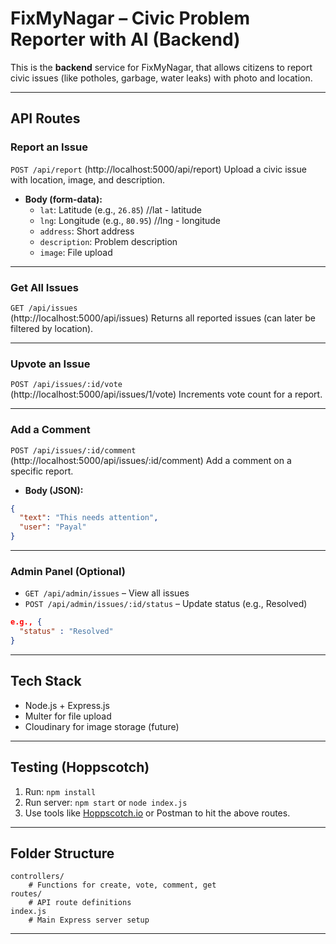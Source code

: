 #  FixMyNagar – Civic Problem Reporter with AI (Backend)

This is the **backend** service for FixMyNagar, that allows citizens to report civic issues (like potholes, garbage, water leaks) with photo and location. 

---

##  API Routes

###  Report an Issue
`POST /api/report` 
(http://localhost:5000/api/report) 
Upload a civic issue with location, image, and description.

- **Body (form-data):**
  - `lat`: Latitude (e.g., `26.85`) //lat - latitude
  - `lng`: Longitude (e.g., `80.95`) //lng - longitude
  - `address`: Short address
  - `description`: Problem description
  - `image`: File upload

---

###  Get All Issues
`GET /api/issues`  
(http://localhost:5000/api/issues)
Returns all reported issues (can later be filtered by location).

---

###  Upvote an Issue
`POST /api/issues/:id/vote`  
(http://localhost:5000/api/issues/1/vote)
Increments vote count for a report.

---

###  Add a Comment
`POST /api/issues/:id/comment`  
(http://localhost:5000/api/issues/:id/comment)
Add a comment on a specific report.

- **Body (JSON):**
```json
{
  "text": "This needs attention",
  "user": "Payal"
}
```

---

###  Admin Panel (Optional)

- `GET /api/admin/issues` – View all issues
- `POST /api/admin/issues/:id/status` – Update status (e.g., Resolved) 

```json
e.g., {
  "status" : "Resolved"
}
```
---

##  Tech Stack
- Node.js + Express.js
- Multer for file upload
- Cloudinary for image storage (future)
---

##  Testing (Hoppscotch)
1. Run: `npm install`
2. Run server: `npm start` or `node index.js`
3. Use tools like [Hoppscotch.io](https://hoppscotch.io) or Postman to hit the above routes.

---


##  Folder Structure

```
controllers/
    # Functions for create, vote, comment, get 
routes/
    # API route definitions
index.js                
    # Main Express server setup
```

---



